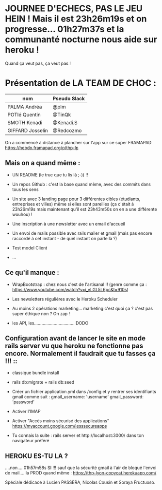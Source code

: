 # JOURNEE D'ECHECS, PAS LE JEU HEIN ! Mais il est 23h26m19s et on progresse... 01h27m37s et la communanté nocturne nous aide sur heroku !

Quand ça veut pas, ça veut pas !

# Présentation de LA TEAM DE CHOC :
nom              | Pseudo Slack
 ------------    | -------------
PALMA Andréa     | @plm
POTIé Quentin    | @TinQk
SMOTH Kenadi   | @Kenadi.S
GIFFARD Josselin | @Redcozmo

On a commencé à distance à plancher sur l'app sur ce super FRAMAPAD
https://hebdo.framapad.org/p/thp-lp


## Mais on a quand même :

* UN README (le truc que tu lis là ;-)) !!

* Un repos Github : c'est la base quand même, avec des commits dans tous les sens

* Un site avec 3 landing page pour 3 différentes cibles (étudiants, entreprises et villes) même si elles sont pareilles (ça c'était à 23h26m19s mais maintenant qu'il est 23h43m50s on en a une différente wouhou) !

* Une inscription à une newsletter avec un email d'accueil

* Un envoi de mails possible avec rails mailer et gmail (mais pas encore raccordé à cet instant - de quel instant on parle là ?)

* Test model Client

* ...

## Ce qu'il manque :

* WrapBootstrap : chez nous c'est de l'artisanal !! (genre comme ça : https://www.youtube.com/watch?v=i_vLGL5L6pc&t=910s)

* Les newsletters régulières avec le Heroku Scheduler

* Au moins 2 opérations marketing... marketing c'est quoi ça ? c'est pas super éthique non ? On zap !

* les API, les................................. DODO


## Configuration avant de lancer le site en mode rails server vu que heroku ne fonctionne pas encore. Normalement il faudrait que tu fasses ça !!! ::

* classique bundle install

* rails db:migrate + rails db:seed

* Créer un fichier application.yml dans /config et y rentrer ses identifiants gmail comme suit :
    gmail_username: 'username'
    gmail_password: 'password'

* Activer l'IMAP

* Activer "Accès moins sécurisé des applications" https://myaccount.google.com/lesssecureapps

* Tu connais la suite : rails server et http://localhost:3000/ dans ton navigateur préféré

## HEROKU ES-TU LA ?

....non.... 01h57m58s SI !!! sauf que la sécurité gmail à l'air de bloqué l'envoi de mail.... la PROD quand même :
https://thp-lyon-copycat.herokuapp.com/

Spéciale dédicace à Lucien PASSERA, Nicolas Cousin et Soraya Fructuoso.
